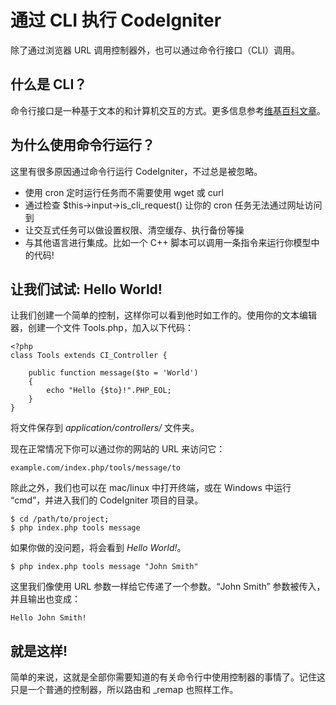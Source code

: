 # 通过 CLI 执行 CodeIgniter

除了通过浏览器 URL 调用控制器外，也可以通过命令行接口（CLI）调用。

## 什么是 CLI？

命令行接口是一种基于文本的和计算机交互的方式。更多信息参考[维基百科文章](http://en.wikipedia.org/wiki/Command-line_interface)。

## 为什么使用命令行运行？

这里有很多原因通过命令行运行 CodeIgniter，不过总是被忽略。

-  使用 cron 定时运行任务而不需要使用 wget 或 curl
-  通过检查 $this->input->is_cli_request() 让你的 cron 任务无法通过网址访问到
-  让交互式任务可以做设置权限、清空缓存、执行备份等操
-  与其他语言进行集成。比如一个 C++ 脚本可以调用一条指令来运行你模型中的代码!

## 让我们试试: Hello World!

让我们创建一个简单的控制，这样你可以看到他时如工作的。使用你的文本编辑器，创建一个文件 Tools.php，加入以下代码：

	<?php
	class Tools extends CI_Controller {

		public function message($to = 'World')
		{
			echo "Hello {$to}!".PHP_EOL;
		}
	}

将文件保存到 *application/controllers/* 文件夹。

现在正常情况下你可以通过你的网站的 URL 来访问它：

	example.com/index.php/tools/message/to

除此之外，我们也可以在 mac/linux 中打开终端，或在 Windows 中运行 “cmd”，并进入我们的 CodeIgniter 项目的目录。

	$ cd /path/to/project;
	$ php index.php tools message

如果你做的没问题，将会看到 *Hello World!*。

	$ php index.php tools message "John Smith"

这里我们像使用 URL 参数一样给它传递了一个参数。“John Smith” 参数被传入，并且输出也变成：

	Hello John Smith!

## 就是这样!

简单的来说，这就是全部你需要知道的有关命令行中使用控制器的事情了。记住这只是一个普通的控制器，所以路由和 _remap 也照样工作。